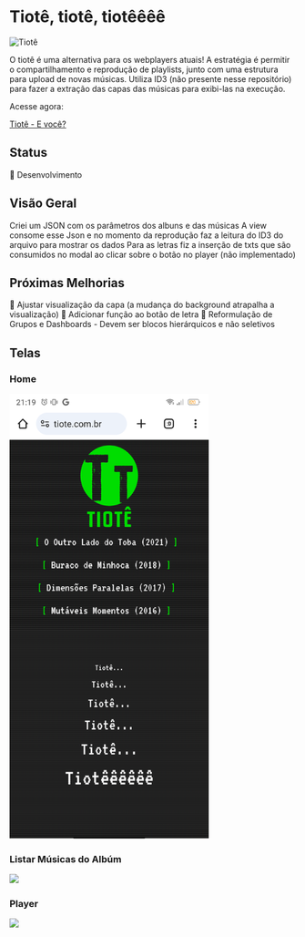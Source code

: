 # Tiotê, tiotê, tiotêêêê

![Tiotê](https://tiote.com.br/tiote_t.png)

O tiotê é uma alternativa para os webplayers atuais! A estratégia é permitir o compartilhamento e reprodução de playlists, junto com uma estrutura para upload de novas músicas. Utiliza ID3 (não presente nesse repositório) para fazer a extração das capas das músicas para exibi-las na execução.

Acesse agora: 

[Tiotê - E você?](https://tiote.com.br)

## Status
🚧 Desenvolvimento

## Visão Geral
Criei um JSON com os parâmetros dos albuns e das músicas
A view consome esse Json e no momento da reprodução faz a leitura do ID3 do arquivo para mostrar os dados
Para as letras fiz a inserção de txts que são consumidos no modal ao clicar sobre o botão no player (não implementado)

## Próximas Melhorias  
:hammer: Ajustar visualização da capa (a mudança do background atrapalha a visualização)
:repeat: Adicionar função ao botão de letra
:arrows_counterclockwise: Reformulação de Grupos e Dashboards - Devem ser blocos hierárquicos e não seletivos  

## Telas

### Home
<img src="https://github.com/luanbiao/tiote/blob/main/telas/tiote-home.png" width=350>

### Listar Músicas do Albúm
<img src="https://github.com/luanbiao/tiote/blob/main/telas/tiote-album-selected" width=350>

### Player
<img src="https://github.com/luanbiao/tiote/blob/main/telas/tiote-music-play" width=350>

